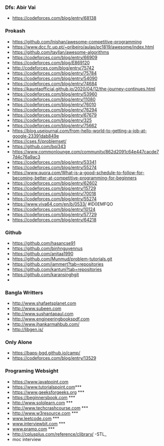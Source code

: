 ### Dfs: Abir Vai
* https://codeforces.com/blog/entry/68138
### Prokash
* https://github.com/lnishan/awesome-competitive-programming
* https://www.dcc.fc.up.pt/~pribeiro/aulas/pc1819/awesome/index.html
* https://github.com/tayllan/awesome-algorithms
* https://codeforces.com/blog/entry/66909
* https://codeforces.com/blog/E869120
* http://codeforces.com/blog/entry/75742
* https://codeforces.com/blog/entry/75784
* https://codeforces.com/blog/entry/54090
* https://codeforces.com/blog/entry/74684
* https://kauntaofficial.github.io/2020/04/12/the-journey-continues.html
* https://codeforces.com/blog/entry/53960
* https://codeforces.com/blog/entry/11080
* https://codeforces.com/blog/entry/76010
* https://codeforces.com/blog/entry/76294
* https://codeforces.com/blog/entry/67679
* https://codeforces.com/blog/entry/325
* https://codeforces.com/blog/entry/75662
* https://blog.usejournal.com/from-hello-world-to-getting-a-job-at-google-23391dab849e
* https://cses.fi/problemset/
* https://github.com/bqi343
* https://www.commonlounge.com/community/862d2091c64e447cacde77d4c76a9ac3
* https://codeforces.com/blog/entry/53341
* https://codeforces.com/blog/entry/55274
* https://www.quora.com/What-is-a-good-schedule-to-follow-for-becoming-better-at-competitive-programming-for-beginners
* https://codeforces.com/blog/entry/62602
* https://codeforces.com/blog/entry/15729
* https://codeforces.com/blog/entry/70018
* https://codeforces.com/blog/entry/55274
* https://www.viva64.com/en/b/0533/    #ID0EMFQO
* https://codeforces.com/blog/entry/10124
* https://codeforces.com/blog/entry/57729
* https://codeforces.com/blog/entry/64218
### Github
* https://github.com/hasancse91
* https://github.com/binhnguyennus
* https://github.com/anitaa1990
* https://github.com/Munmud/problem-tutorials.git
* https://github.com/iammert?tab=repositories
* https://github.com/kantuni?tab=repositories
* https://github.com/karansinghgit
* 
### Bangla Writters
* http://www.shafaetsplanet.com
* http://www.subeen.com
* http://www.sushantapaul.com
* http://www.engineeringbookspdf.com
* http://www.jhankarmahbub.com/
* http://libgen.is/
### Only Alone
* https://baps-bgd.github.io/camp/
* https://codeforces.com/blog/entry/13529
### Programing Websight
* https://www.javatpoint.com
* https://www.tutorialspoint.com***
* https://www.geeksforgeeks.org ***
* https://beginnersbook.com ***
* http://www.sololearn.com ***
* http://www.techcrashcourse.com ***
* http://www.w3resource.com ***
* www.leetcode.com ***
* www.interviewbit.com ***
* www.pramp.com ***
* http://cplusplus.com/reference/clibrary/ -STL_ 
* moc interview

